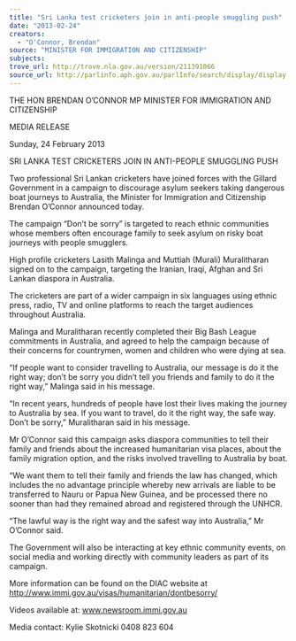 ```yaml
---
title: "Sri Lanka test cricketers join in anti-people smuggling push"
date: "2013-02-24"
creators:
  - "O'Connor, Brendan"
source: "MINISTER FOR IMMIGRATION AND CITIZENSHIP"
subjects:
trove_url: http://trove.nla.gov.au/version/211391066
source_url: http://parlinfo.aph.gov.au/parlInfo/search/display/display.w3p;query=Id%3A%22media/pressrel/2258094%22
---
```


 THE HON BRENDAN O’CONNOR MP  MINISTER FOR IMMIGRATION AND CITIZENSHIP    

 MEDIA RELEASE    

 Sunday, 24 February 2013     

 SRI LANKA TEST CRICKETERS JOIN IN ANTI-PEOPLE SMUGGLING PUSH    

 Two professional Sri Lankan cricketers have joined forces with the Gillard Government in a campaign  to discourage asylum seekers taking dangerous boat journeys to Australia, the Minister for  Immigration and Citizenship Brendan O’Connor announced today.    

 The campaign “Don’t be sorry” is targeted to reach ethnic communities whose members often  encourage family to seek asylum on risky boat journeys with people smugglers.    

 High profile cricketers Lasith Malinga and Muttiah (Murali) Muralitharan signed on to the campaign,  targeting the Iranian, Iraqi, Afghan and Sri Lankan diaspora in Australia.    

 The cricketers are part of a wider campaign in six languages using ethnic press, radio, TV and online  platforms to reach the target audiences throughout Australia.    

 Malinga and Muralitharan recently completed their Big Bash League commitments in Australia, and  agreed to help the campaign because of their concerns for countrymen, women and children who  were dying at sea.    

 “If people want to consider travelling to Australia, our message is do it the right way; don’t be sorry  you didn’t tell you friends and family to do it the right way,” Malinga said in his message.    

 “In recent years, hundreds of people have lost their lives making the journey to Australia by sea. If  you want to travel, do it the right way, the safe way. Don’t be sorry,” Muralitharan said in his  message.    

 Mr O’Connor said this campaign asks diaspora communities to tell their family and friends about the  increased humanitarian visa places, about the family migration option, and the risks involved  travelling to Australia by boat.    

 “We want them to tell their family and friends the law has changed, which includes the no  advantage principle whereby new arrivals are liable to be transferred to Nauru or Papua New  Guinea, and be processed there no sooner than had they remained abroad and registered through  the UNHCR.    

 “The lawful way is the right way and the safest way into Australia,” Mr O’Connor said.    

 The Government will also be interacting at key ethnic community events, on social media and  working directly with community leaders as part of its campaign.    

 More information can be found on the DIAC website at  http://www.immi.gov.au/visas/humanitarian/dontbesorry/    

 Videos available at: www.newsroom.immi.gov.au    

 Media contact: Kylie Skotnicki 0408 823 604 

